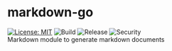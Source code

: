 # markdown-go

[![License: MIT](https://img.shields.io/badge/License-MIT-blue.svg)](https://opensource.org/licenses/MIT) ![Build](https://github.com/cjlapao/markdown-go/workflows/Build/badge.svg) ![Release](https://github.com/cjlapao/markdown-go/workflows/Release/badge.svg) ![Security](https://github.com/cjlapao/markdown-go/workflows/CodeQL/badge.svg)  
Markdown module to generate markdown documents
